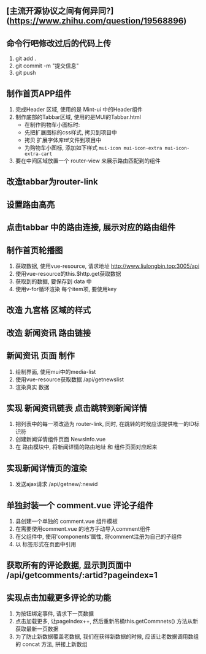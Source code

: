## [主流开源协议之间有何异同?] (https://www.zhihu.com/question/19568896)

## 命令行吧修改过后的代码上传

1. git add .
2. git commit -m "提交信息"
3. git push 

## 制作首页APP组件

1. 完成Header 区域, 使用的是 Mint-ui 中的Header组件
2. 制作底部的Tabbar区域, 使用的是MUI的Tabbar.html
    + 在制作购物车小图标时:
    + 先把扩展图标的css样式, 拷贝到项目中
    + 拷贝 扩展字体库ttf文件到项目中
    + 为购物车小图标, 添加如下样式 `mui-icon mui-icon-extra mui-icon-extra-cart`
3. 要在中间区域放置一个 router-view 来展示路由匹配到的组件

## 改造tabbar为router-link

## 设置路由高亮

## 点击tabbar 中的路由连接, 展示对应的路由组件

## 制作首页轮播图

1. 获取数据, 使用vue-resource, 请求地址 http://www.liulongbin.top:3005/api
2. 使用vue-resource的this.$http.get获取数据
3. 获取到的数据, 要保存到 data 中
4. 使用v-for循环渲染 每个item项, 要使用key

## 改造 九宫格 区域的样式

## 改造 新闻资讯 路由链接

## 新闻资讯 页面 制作

1. 绘制界面, 使用mui中的media-list
2. 使用vue-resource获取数据 /api/getnewslist
3. 渲染真实 数据

## 实现 新闻资讯链表 点击跳转到新闻详情

1. 把列表中的每一项改造为 router-link, 同时, 在跳转的时候应该提供唯一的ID标识符
2. 创建新闻详情组件页面 NewsInfo.vue
3. 在 路由模块中, 将新闻详情的路由地址 和 组件页面对应起来

## 实现新闻详情页的渲染

1. 发送ajax请求  /api/getnew/:newid

## 单独封装一个 comment.vue 评论子组件

1. 县创建一个单独的 comment.vue 组件模板
2. 在需要使用comment.vue 的地方手动导入comment组件
3. 在父组件中, 使用'components'属性, 将comment注册为自己的子组件
4. 以 标签形式在页面中引用

## 获取所有的评论数据, 显示到页面中 /api/getcomments/:artid?pageindex=1

## 实现点击加载更多评论的功能

1. 为按钮绑定事件, 请求下一页数据
2. 点击加载更多, 让pageIndex++, 然后重新吊桶this.getCommnets() 方法从新获取最新一页数据
3. 为了防止新数据覆盖老数据, 我们在获得新数据的时候, 应该让老数据调用数组的 concat 方法, 拼接上新数组
